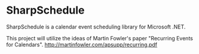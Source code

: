 # SharpSchedule
SharpSchedule is a calendar event scheduling library for Microsoft .NET.

This project will utilize the ideas of Martin Fowler's paper "Recurring Events for Calendars".  http://martinfowler.com/apsupp/recurring.pdf
